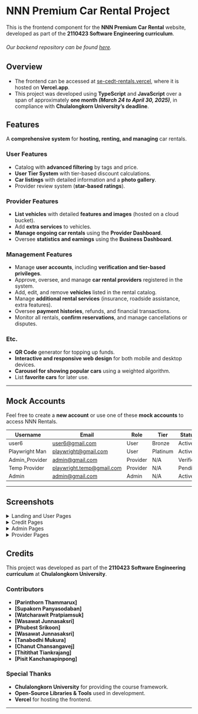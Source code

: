 # NNN Premium Car Rental Project  

This is the frontend component for the **NNN Premium Car Rental** website, developed as part of the **2110423 Software Engineering curriculum**.  

###### Our backend repository can be found [here](https://github.com/ILFforever/SE-NNN-CarRental-BE).  

## Overview  
- The frontend can be accessed at [se-cedt-rentals.vercel](https://se-cedt-rentals.vercel.app/), where it is hosted on **Vercel.app**.  
- This project was developed using **TypeScript** and **JavaScript** over a span of approximately **one month _(March 24 to April 30, 2025)_**, in compliance with **Chulalongkorn University’s deadline**.  

## Features  
A **comprehensive system** for **hosting, renting, and managing** car rentals.  

### **User Features**  
- Catalog with **advanced filtering** by tags and price.  
- **User Tier System** with tier-based discount calculations.  
- **Car listings** with detailed information and a **photo gallery**.  
- Provider review system (**star-based ratings**).  

### **Provider Features**  
- **List vehicles** with detailed **features and images** (hosted on a cloud bucket).  
- Add **extra services** to vehicles.  
- **Manage ongoing car rentals** using the **Provider Dashboard**.  
- Oversee **statistics and earnings** using the **Business Dashboard**.  

### **Management Features**  
- Manage **user accounts**, including **verification and tier-based privileges**.  
- Approve, oversee, and manage **car rental providers** registered in the system.  
- Add, edit, and remove **vehicles** listed in the rental catalog.  
- Manage **additional rental services** (insurance, roadside assistance, extra features).  
- Oversee **payment histories**, refunds, and financial transactions.  
- Monitor all rentals, **confirm reservations**, and manage cancellations or disputes.

### **Etc.**  
- **QR Code** generator for topping up funds.  
- **Interactive and responsive web design** for both mobile and desktop devices.  
- **Carousel for showing popular cars** using a weighted algorithm.  
- List **favorite cars** for later use.  

---
## Mock Accounts  
Feel free to create a **new account** or use one of these **mock accounts** to access NNN Rentals.  

| Username         | Email                        | Role      | Tier   | Status    |
|-----------------|----------------------------|----------|--------|-----------|
| user6           | user6@gmail.com             | User     | Bronze   | Active    |
| Playwright Man  | playwright@gmail.com        | User     | Platinum | Active    |
| Admin_Provider  | admin@gmail.com             | Provider | N/A    | Verified  |
| Temp Provider   | playwright.temp@gmail.com   | Provider | N/A    | Pending   |
| Admin           | admin@gmail.com             | Admin    | N/A    | Active    |

---
## Screenshots

<details>
  <summary>Landing and User Pages</summary>

  ![Landing](Media/Landing.png)  
  ![Landing Popular](Media/Landing_popular.png)  
  ![Catalog](Media/Catalog.png)  
  ![Booking](Media/Book.png)  
  ![My Reservation](Media/My_Reser.png)  

</details>

<details>
  <summary>Credit Pages</summary>

  ![Credit](Media/Topup.png)  
  ![Pay](Media/Pay.png)  
  ![Pay Complete](Media/Pay_Complete.png)  
  ![Rate](Media/Rate.png)  

</details>

<details>
  <summary>Admin Pages</summary>

  ![Admin Tools](Media/Admin_DB.png)  
  ![Admin Profile](Media/Admin_Profile.png)  
  ![Admin Reservation Management](Media/Admin_Reser.png)  
  ![Admin Car Management](Media/Admin_Car.png)  
  ![Admin User Management](Media/Admin_User.png)  
  ![Admin Provider Management](Media/Admin_Provider.png)  
  ![Admin Service Management](Media/Admin_Service.png)  


</details>

<details>
  <summary>Provider Pages</summary>

  ![Provider](Media/Provider_PF.png)  
  ![Provider Dashboard](Media/Provider_DB.png)  
  ![Provider Create Car](Media/Create_Car.png)  

</details>

## Credits  

This project was developed as part of the **2110423 Software Engineering curriculum** at **Chulalongkorn University**.  

### **Contributors**  
- **[Parinthorn Thammarux]**
- **[Supakorn Panyasodaban]**
- **[Watcharawit Pratpiamsuk]**
- **[Wasawat Junnasaksri]** 
- **[Phubest Srikoon]**
- **[Wasawat Junnasaksri]**
- **[Tanabodhi Mukura]** 
- **[Chanut Chansangavej]** 
- **[Thitithat Tiankrajang]** 
- **[Pisit Kanchanapinpong]** 

### **Special Thanks**  
- **Chulalongkorn University** for providing the course framework.  
- **Open-Source Libraries & Tools** used in development.  
- **Vercel** for hosting the frontend.  

---
